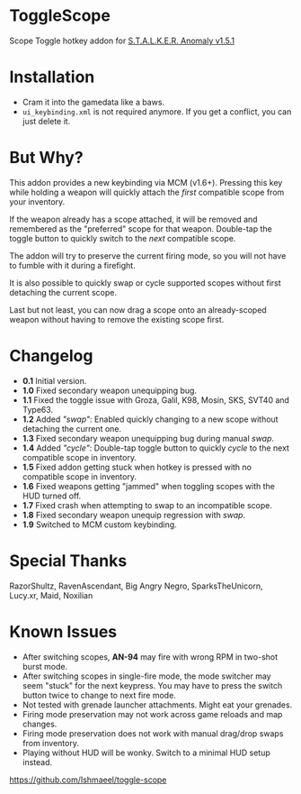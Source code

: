 # ToggleScope
Scope Toggle hotkey addon for [S.T.A.L.K.E.R. Anomaly v1.5.1](https://www.moddb.com/mods/stalker-anomaly)

# Installation
* Cram it into the gamedata like a baws.
* `ui_keybinding.xml` is not required anymore. If you get a conflict, you can just delete it.

# But Why?
This addon provides a new keybinding via MCM (v1.6+). Pressing this key while holding a weapon will quickly attach the *first* compatible scope from your inventory.

If the weapon already has a scope attached, it will be removed and remembered as the "preferred" scope for that weapon. Double-tap the toggle button to quickly switch to the *next* compatible scope.

The addon will try to preserve the current firing mode, so you will not have to fumble with it during a firefight.

It is also possible to quickly swap or cycle supported scopes without first detaching the current scope. 

Last but not least, you can now drag a scope onto an already-scoped weapon without having to remove the existing scope first. 

# Changelog
* **0.1** Initial version.
* **1.0** Fixed secondary weapon unequipping bug.
* **1.1** Fixed the toggle issue with Groza, Galil, K98, Mosin, SKS, SVT40 and Type63.
* **1.2** Added *"swap"*: Enabled quickly changing to a new scope without detaching the current one.
* **1.3** Fixed secondary weapon unequipping bug during manual *swap*.
* **1.4** Added *"cycle"*: Double-tap toggle button to quickly *cycle* to the next compatible scope in inventory.
* **1.5** Fixed addon getting stuck when hotkey is pressed with no compatible scope in inventory.
* **1.6** Fixed weapons getting "jammed" when toggling scopes with the HUD turned off.
* **1.7** Fixed crash when attempting to swap to an incompatible scope.
* **1.8** Fixed secondary weapon unequip regression with *swap*.
* **1.9** Switched to MCM custom keybinding.

# Special Thanks
RazorShultz, RavenAscendant, Big Angry Negro, SparksTheUnicorn, Lucy.xr, Maid, Noxilian

# Known Issues
* After switching scopes, **AN-94** may fire with wrong RPM in two-shot burst mode.
* After switching scopes in single-fire mode, the mode switcher may seem "stuck" for the next keypress. You may have to press the switch button twice to change to next fire mode.
* Not tested with grenade launcher attachments. Might eat your grenades.
* Firing mode preservation may not work across game reloads and map changes.
* Firing mode preservation does not work with manual drag/drop swaps from inventory.
* Playing without HUD will be wonky. Switch to a minimal HUD setup instead.

https://github.com/Ishmaeel/toggle-scope
